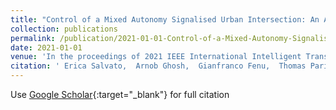 ```yaml
---
title: "Control of a Mixed Autonomy Signalised Urban Intersection: An Action-Delayed Reinforcement Learning Approach"
collection: publications
permalink: /publication/2021-01-01-Control-of-a-Mixed-Autonomy-Signalised-Urban-Intersection-An-Action-Delayed-Reinforcement-Learning-Approach
date: 2021-01-01
venue: 'In the proceedings of 2021 IEEE International Intelligent Transportation Systems Conference (ITSC)'
citation: ' Erica Salvato,  Arnob Ghosh,  Gianfranco Fenu,  Thomas Parisini, &quot;Control of a Mixed Autonomy Signalised Urban Intersection: An Action-Delayed Reinforcement Learning Approach.&quot; In the proceedings of 2021 IEEE International Intelligent Transportation Systems Conference (ITSC), 2021.'
---
```

Use [Google Scholar](https://scholar.google.com/scholar?q=Control+of+a+Mixed+Autonomy+Signalised+Urban+Intersection:+An+Action+Delayed+Reinforcement+Learning+Approach){:target="_blank"} for full citation